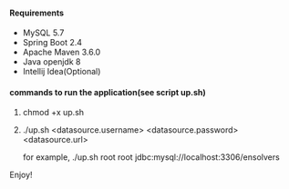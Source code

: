 
#### Requirements

* MySQL 5.7
* Spring Boot 2.4
* Apache Maven 3.6.0
* Java openjdk 8
* Intellij Idea(Optional)

#### commands to run the application(see script up.sh)

1. chmod +x up.sh
2. ./up.sh <datasource.username> <datasource.password> <datasource.url>

   for example,
   ./up.sh root root jdbc:mysql://localhost:3306/ensolvers


Enjoy!
